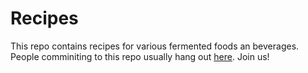 # Recipes

This repo contains recipes for various fermented foods an beverages.
People comminiting to this repo usually hang out [here](http://www.facebook.com/groups/guthub/). Join us!
